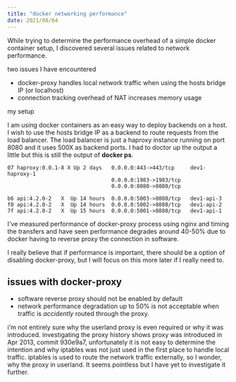 ```yaml
---
title: "docker networking performance"
date: 2021/08/04
---
```


While trying to determine the performance overhead of a simple docker container setup, I discovered several
issues related to network performance.

two issues I have encountered

- docker-proxy handles local network traffic when using the hosts bridge IP (or localhost)
- connection tracking overhead of NAT increases memory usage


my setup

I am using docker containers as an easy way to deploy backends on a host. I wish to use
the hosts bridge IP as a backend to route requests from the load balancer. The load balancer
is just a haproxy instance running on port 8080 and it uses 500X as backend ports.  I had to
doctor up the output a little but this is still the output of **docker ps**.

    07 haproxy:0.0.1-8 X Up 2 days   0.0.0.0:443->443/tcp     dev1-haproxy-1
                                     0.0.0.0:1983->1983/tcp
                                     0.0.0.0:8080->8080/tcp

    b6 api:4.2.0-2   X  Up 14 hours  0.0.0.0:5003->8080/tcp   dev1-api-3
    f0 api:4.2.0-2   X  Up 14 hours  0.0.0.0:5002->8080/tcp   dev1-api-2
    7f api:4.2.0-2   X  Up 15 hours  0.0.0.0:5001->8080/tcp   dev1-api-1

I've measured performance of docker-proxy process using nginx and timing the transfers and have seen
performance degrades around 40-50% due to docker having to reverse proxy the connection in software.

I really believe that if performance is important, there should be a option of disabling docker-proxy,
but I will focus on this more later if I really need to.




issues with docker-proxy
--------------------------

- software reverse proxy should not be enabled by default
- network performance degradation up to 50% is not acceptable when traffic is *accidently*
  routed through the proxy.

i'm not entirely sure why the userland proxy is even required or why it was introduced.
investigating the proxy history shows proxy was introduced in Apr 2013, commit 930e9a7,
unfortunately it is not easy to determine the intention and why iptables was not just
used in the first place to handle local traffic. iptables is used to route the network
traffic externally, so I wonder, why the proxy in userland. It seems pointless but I
have yet to investigate it further.
